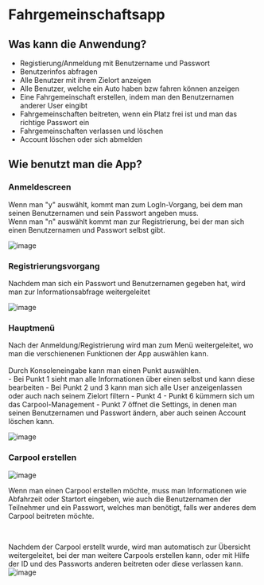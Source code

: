 # Fahrgemeinschaftsapp

## Was kann die Anwendung?
- Registierung/Anmeldung mit Benutzername und Passwort
- Benutzerinfos abfragen
- Alle Benutzer mit ihrem Zielort anzeigen
- Alle Benutzer, welche ein Auto haben bzw fahren können anzeigen
- Eine Fahrgemeinschaft erstellen, indem man den Benutzernamen anderer User eingibt
- Fahrgemeinschaften beitreten, wenn ein Platz frei ist und man das richtige Passwort ein
- Fahrgemeinschaften verlassen und löschen
- Account löschen oder sich abmelden

## Wie benutzt man die App?

### Anmeldescreen
<p>Wenn man "y" auswählt, kommt man zum LogIn-Vorgang, bei dem man seinen Benutzernamen und sein Passwort angeben muss.<br>
Wenn man "n" auswählt kommt man zur Registrierung, bei der man sich einen Benutzernamen und Passwort selbst gibt.</p>

![image](https://user-images.githubusercontent.com/113528243/195776069-03b47553-f9a4-45e2-a04b-6d5610fe3a2c.png)<br>

### Registrierungsvorgang
<p> Nachdem man sich ein Passwort und Benutzernamen gegeben hat, wird man zur Informationsabfrage weitergeleitet</p>

![image](https://user-images.githubusercontent.com/113528243/195777046-f93db0a4-13cb-4446-a17a-70ec995b3fe9.png)<br>

### Hauptmenü
<p>Nach der Anmeldung/Registrierung wird man zum Menü weitergeleitet, wo man die verschienenen Funktionen der App auswählen kann.<br>
<br>
Durch Konsoleneingabe kann man einen Punkt auswählen.<br>
- Bei Punkt 1 sieht man alle Informationen über einen selbst und kann diese bearbeiten
- Bei Punkt 2 und 3 kann man sich alle User anzeigenlassen oder auch nach seinem Zielort filtern
- Punkt 4 - Punkt 6 kümmern sich um das Carpool-Management
- Punkt 7 öffnet die Settings, in denen man seinen Benutzernamen und Passwort ändern, aber auch seinen Account löschen kann.<p>
  
![image](https://user-images.githubusercontent.com/113528243/195777731-54be9f3e-1778-4458-b917-e77f7fcfdf7d.png)<br>
  
### Carpool erstellen
![image](https://user-images.githubusercontent.com/113528243/195781090-4bf103bb-b0ad-47b5-98a2-ada52037fab1.png)<br>
<p>Wenn man einen Carpool erstellen möchte, muss man Informationen wie Abfahrzeit oder Startort eingeben, wie auch die Benutzernamen der Teilnehmer und ein Passwort, welches man benötigt, falls wer anderes dem Carpool beitreten möchte.</p><br>
  
Nachdem der Carpool erstellt wurde, wird man automatisch zur Übersicht weitergeleitet, bei der man weitere Carpools erstellen kann, oder mit Hilfe der ID und des Passworts anderen beitreten oder diese verlassen kann.  
![image](https://user-images.githubusercontent.com/113528243/195785492-7decc98b-bd70-451a-8e2f-3b8fb02c2f50.png)


   

